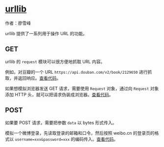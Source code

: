 # [urllib](http://www.liaoxuefeng.com/wiki/0014316089557264a6b348958f449949df42a6d3a2e542c000/001432688314740a0aed473a39f47b09c8c7274c9ab6aee000)

作者：廖雪峰

urllib 提供了一系列用于操作 URL 的功能。

## GET

urllib 的 `request` 模块可以很方便地抓取 URL 内容。

例如，对豆瓣的一个 URL `https://api.douban.com/v2/book/2129650` 进行抓取，并返回响应。[查看代码](../../scripts/urllib/request_douban.py)。

如果想模拟浏览器发送 GET 请求，需要使用 `Request` 对象，通过向 `Request` 对象添加 HTTP 头，就可以把请求伪装成浏览器。[查看代码](../../scripts/urllib/user_agent.py)。

## POST

如果要 POST 请求，需要把参数 `data` 以 bytes 形式传入。

模拟一个微博登录，先读取登录的邮箱和口令，然后按照 weibo.cn 的登录页的格式以 `username=xxx&password=xxx` 的编码传入。[查看代码](../../scripts/urllib/weibo_login.py)。